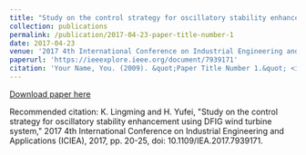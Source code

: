 ```yaml
---
title: "Study on the control strategy for oscillatory stability enhancement using DFIG wind turbine system"
collection: publications
permalink: /publication/2017-04-23-paper-title-number-1
date: 2017-04-23
venue: '2017 4th International Conference on Industrial Engineering and Applications (ICIEA)'
paperurl: 'https://ieeexplore.ieee.org/document/7939171'
citation: 'Your Name, You. (2009). &quot;Paper Title Number 1.&quot; <i>Journal 1</i>. 1(1).'
---
```


[Download paper here](https://ieeexplore.ieee.org/stamp/stamp.jsp?tp=&arnumber=7939171)

Recommended citation: K. Lingming and H. Yufei, "Study on the control strategy for oscillatory stability enhancement using DFIG wind turbine system," 2017 4th International Conference on Industrial Engineering and Applications (ICIEA), 2017, pp. 20-25, doi: 10.1109/IEA.2017.7939171. 
